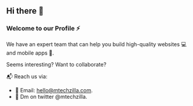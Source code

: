## Hi there :wave:

### Welcome to our Profile :zap:

We have an expert team that can help you build high-quality websites :computer: and mobile apps :iphone:.

Seems interesting? Want to collaborate?

:mailbox_with_mail: Reach us via:

* :email: Email: hello@mtechzilla.com.
* :speech_balloon: Dm on twitter @mtechzilla.





